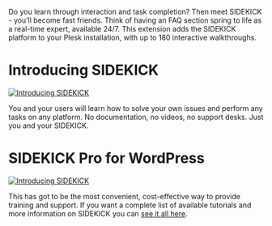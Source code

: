 Do you learn through interaction and task completion? Then meet SIDEKICK - you’ll become fast friends. Think of having an FAQ section spring to life as a real-time expert, available 24/7. This extension adds the SIDEKICK platform to your Plesk installation, with up to 180 interactive walkthroughs.

# Introducing SIDEKICK

[![Introducing SIDEKICK](http://img.youtube.com/vi/ag7MGwP8cbg/0.jpg)](https://www.youtube.com/watch?v=ag7MGwP8cbg)

You and your users will learn how to solve your own issues and perform any tasks on any platform. No documentation, no videos, no support desks. Just you and your SIDEKICK.

# SIDEKICK Pro for WordPress

[![Introducing SIDEKICK](http://img.youtube.com/vi/SlPCOrgse3c/0.jpg)](https://www.youtube.com/watch?v=SlPCOrgse3c)

This has got to be the most convenient, cost-effective way to provide training and support. If you want a complete list of available tutorials and more information on SIDEKICK you can [see it all here](http://www.sidekick.pro/plesk-extension).
